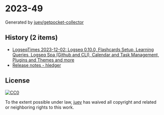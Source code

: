 # 2023-49

Generated by [juev/getpocket-collector](https://github.com/juev/getpocket-collector)

## History (2 items)

- [LogseqTimes 2023-12-02: Logseq 0.10.0, Flashcards Setup, Learning Queries, Logseq Spa (Github and CLI), Calendar and Task Management, Plugins and Themes and more](https://www.logseqtimes.com/logseqtimes-2023-12-02/)
- [Release notes - hledger](https://hledger.org/release-notes.html#2023-12-01-hledger-132)

## License

[![CC0](https://mirrors.creativecommons.org/presskit/buttons/88x31/svg/cc-zero.svg)](https://creativecommons.org/publicdomain/zero/1.0/)

To the extent possible under law, [juev](https://github.com/juev) has waived all copyright and related or neighboring rights to this work.
